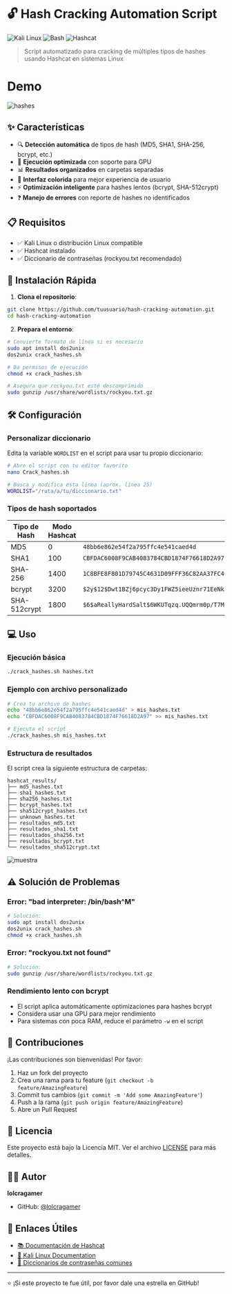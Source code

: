 # 🔓 Hash Cracking Automation Script

![Kali Linux](https://img.shields.io/badge/Kali_Linux-557C94?style=for-the-badge&logo=kali-linux&logoColor=white)
![Bash](https://img.shields.io/badge/Bash-4EAA25?style=for-the-badge&logo=gnu-bash&logoColor=white)
![Hashcat](https://img.shields.io/badge/Hashcat-000000?style=for-the-badge&logo=hashcat&logoColor=white)

> Script automatizado para cracking de múltiples tipos de hashes usando Hashcat en sistemas Linux

# Demo
![hashes](https://github.com/user-attachments/assets/46851c28-2aee-4fc9-ab69-c2e7b3adaaf4)

## ✨ Características

- 🔍 **Detección automática** de tipos de hash (MD5, SHA1, SHA-256, bcrypt, etc.)
- 🚀 **Ejecución optimizada** con soporte para GPU
- 📊 **Resultados organizados** en carpetas separadas
- 🎨 **Interfaz colorida** para mejor experiencia de usuario
- ⚡ **Optimización inteligente** para hashes lentos (bcrypt, SHA-512crypt)
- ❓ **Manejo de errores** con reporte de hashes no identificados

## 📋 Requisitos

- ✅ Kali Linux o distribución Linux compatible
- ✅ Hashcat instalado
- ✅ Diccionario de contraseñas (rockyou.txt recomendado)

## 🚀 Instalación Rápida

1. **Clona el repositorio**:
```bash
git clone https://github.com/tuusuario/hash-cracking-automation.git
cd hash-cracking-automation
```

2. **Prepara el entorno**:
```bash
# Convierte formato de línea si es necesario
sudo apt install dos2unix
dos2unix crack_hashes.sh

# Da permisos de ejecución
chmod +x crack_hashes.sh

# Asegura que rockyou.txt esté descomprimido
sudo gunzip /usr/share/wordlists/rockyou.txt.gz
```

## 🛠 Configuración

### Personalizar diccionario
Edita la variable `WORDLIST` en el script para usar tu propio diccionario:

```bash
# Abre el script con tu editor favorito
nano Crack_hashes.sh

# Busca y modifica esta línea (aprox. línea 25)
WORDLIST="/ruta/a/tu/diccionario.txt"
```

### Tipos de hash soportados
| Tipo de Hash | Modo Hashcat | Ejemplo |
|--------------|--------------|---------|
| MD5 | 0 | `48bb6e862e54f2a795ffc4e541caed4d` |
| SHA1 | 100 | `CBFDAC6008F9CAB4083784CBD1874F76618D2A97` |
| SHA-256 | 1400 | `1C8BFE8F801D79745C4631D09FFF36C82AA37FC4CCE4FC946683D7B336B63032` |
| bcrypt | 3200 | `$2y$12$Dwt1BZj6pcyc3Dy1FWZ5ieeUznr71EeNkJkUlypTsgbX1H68wsRom` |
| SHA-512crypt | 1800 | `$6$aReallyHardSalt$6WKUTqzq.UQQmrm0p/T7MPpMbGNnzXPMAXi4bJMl9be.cfi3/qxIf.hsGpS41BqMhSrHVXgMpdjS6xeKZAs02.` |

## 💻 Uso

### Ejecución básica
```bash
./crack_hashes.sh hashes.txt
```

### Ejemplo con archivo personalizado
```bash
# Crea tu archivo de hashes
echo "48bb6e862e54f2a795ffc4e541caed4d" > mis_hashes.txt
echo "CBFDAC6008F9CAB4083784CBD1874F76618D2A97" >> mis_hashes.txt

# Ejecuta el script
./crack_hashes.sh mis_hashes.txt
```

### Estructura de resultados
El script crea la siguiente estructura de carpetas:
```
hashcat_results/
├── md5_hashes.txt
├── sha1_hashes.txt
├── sha256_hashes.txt
├── bcrypt_hashes.txt
├── sha512crypt_hashes.txt
├── unknown_hashes.txt
├── resultados_md5.txt
├── resultados_sha1.txt
├── resultados_sha256.txt
├── resultados_bcrypt.txt
└── resultados_sha512crypt.txt
```
![muestra](https://github.com/user-attachments/assets/a90b3fe5-d2d5-44a2-a974-91dbd0128050)


## ⚠️ Solución de Problemas

### Error: "bad interpreter: /bin/bash^M"
```bash
# Solución:
sudo apt install dos2unix
dos2unix crack_hashes.sh
chmod +x crack_hashes.sh
```

### Error: "rockyou.txt not found"
```bash
# Solución:
sudo gunzip /usr/share/wordlists/rockyou.txt.gz
```

### Rendimiento lento con bcrypt
- El script aplica automáticamente optimizaciones para hashes bcrypt
- Considera usar una GPU para mejor rendimiento
- Para sistemas con poca RAM, reduce el parámetro `-w` en el script

## 🤝 Contribuciones

¡Las contribuciones son bienvenidas! Por favor:

1. Haz un fork del proyecto
2. Crea una rama para tu feature (`git checkout -b feature/AmazingFeature`)
3. Commit tus cambios (`git commit -m 'Add some AmazingFeature'`)
4. Push a la rama (`git push origin feature/AmazingFeature`)
5. Abre un Pull Request

## 📝 Licencia

Este proyecto está bajo la Licencia MIT. Ver el archivo [LICENSE](LICENSE) para más detalles.

## 👨‍💻 Autor

**lolcragamer**
- GitHub: [@lolcragamer](https://github.com/lolcragamer)


## 🔗 Enlaces Útiles

- [📚 Documentación de Hashcat](https://hashcat.net/wiki/)
- [🐧 Kali Linux Documentation](https://www.kali.org/docs/)
- [💾 Diccionarios de contraseñas comunes](https://github.com/danielmiessler/SecLists)

---

⭐️ ¡Si este proyecto te fue útil, por favor dale una estrella en GitHub!
